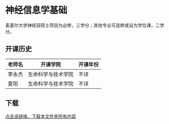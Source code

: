# 神经信息学基础

麦基尔大学神经双硕士项目为必修，三学分；其他专业可选修或设为学位课，二学分。

## 开课历史

老师名|开课学院|开课年份|
---|---|---
李永杰|生命科学与技术学院|不详
夏阳|生命科学与技术学院|不详

## 下载

[点击该链接，下载本文件夹所有内容](https://xovee.github.io/gitzip/?https://github.com/Xovee/uestc-course/tree/main/课程目录/神经信息学基础)
